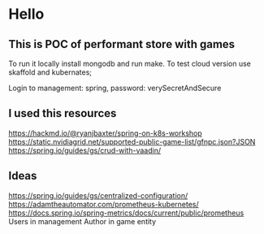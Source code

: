 # Hello

## This is POC of performant store with games

To run it locally install mongodb and run make. To test cloud version use skaffold and kubernates;

Login to management: spring, password: verySecretAndSecure

## I used this resources
https://hackmd.io/@ryanjbaxter/spring-on-k8s-workshop
https://static.nvidiagrid.net/supported-public-game-list/gfnpc.json?JSON
https://spring.io/guides/gs/crud-with-vaadin/

## Ideas
https://spring.io/guides/gs/centralized-configuration/
https://adamtheautomator.com/prometheus-kubernetes/
https://docs.spring.io/spring-metrics/docs/current/public/prometheus
Users in management
Author in game entity

